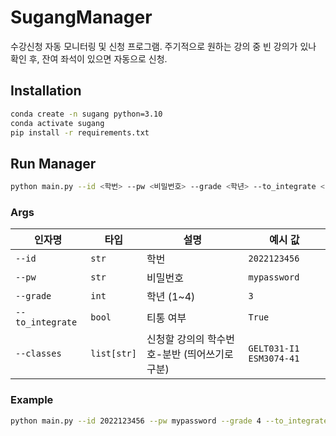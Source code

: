 # SugangManager
수강신청 자동 모니터링 및 신청 프로그램. 주기적으로 원하는 강의 중 빈 강의가 있나 확인 후, 잔여 좌석이 있으면 자동으로 신청.

## Installation
```bash
conda create -n sugang python=3.10
conda activate sugang
pip install -r requirements.txt
```

## Run Manager
```bash
python main.py --id <학번> --pw <비밀번호> --grade <학년> --to_integrate <티통 여부> --classes <들을 수업들 학수번호>
```

### Args

| 인자명            | 타입        | 설명                                             | 예시 값                  |
|------------------|-------------|--------------------------------------------------|-------------------------|
| `--id`           | `str`       | 학번                                              | `2022123456`            |
| `--pw`           | `str`       | 비밀번호                                          | `mypassword`            |
| `--grade`        | `int`       | 학년 (1~4)                                        | `3`                     |
| `--to_integrate` | `bool`      | 티통 여부                                         | `True`                  |
| `--classes`      | `list[str]` | 신청할 강의의 학수번호-분반 (띄어쓰기로 구분)        | `GELT031-I1 ESM3074-41` |

### Example
```bash
python main.py --id 2022123456 --pw mypassword --grade 4 --to_integrate False --classes GELT031-I1 ESM3074-41
```


